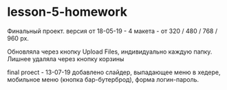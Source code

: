 # lesson-5-homework

Финальный проект.
версия от 18-05-19 - 4 макета - от 320 / 480 / 768 / 960 рх.

Обновляла через кнопку Upload Files, индивидуально каждую папку. Лишнее удаляла через кнопку корзины


final proect - 13-07-19
добавлено слайдер, выпадающее меню в хедере, мобильное меню (кнопка бар-бутерброд), форма логин-пароль.
